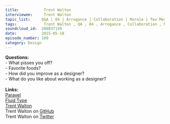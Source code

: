 ```yaml
--- 
title:           Trent Walton 
interviewee:     Trent Walton 
topic_list:     Q&A | 04 | Arrogance | Collaboration | Morale | Tex Mex | Burgers | BBQ | Improving | Questioning | Design taste | Solving problems | Creating
tags:            Trent Walton , QA , 04 , Arrogance , Collaboration , Morale , Tex Mex , Burgers , BBQ , Improving , Questioning , Design taste , Solving problems , Creating
soundcloud_id:  206037159
date:           2015-05-18
episode_number: 109
category: Design
---
```


<p class="show_notes_display"><b>Questions:</b><br>- What pisses you off?<br>- Favorite foods?<br>- How did you improve as a designer?<br>- What do you like about working as a designer?<br><br><b>Links:</b><br><a rel="nofollow" target="_blank" href="http://paravelinc.com/">Paravel</a><br><a rel="nofollow" target="_blank" href="http://trentwalton.com/2012/06/19/fluid-type/">Fluid Type</a><br><a rel="nofollow" target="_blank" href="http://trentwalton.com/">Trent Walton</a><br>Trent Walton on <a rel="nofollow" target="_blank" href="https://github.com/TrentWalton">GitHub</a><br>Trent Walton on <a rel="nofollow" target="_blank" href="https://twitter.com/trentwalton">Twitter</a></p>

